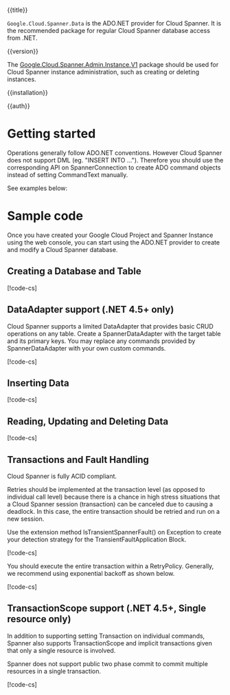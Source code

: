 {{title}}

`Google.Cloud.Spanner.Data` is the ADO.NET provider for Cloud Spanner. It is the recommended
package for regular Cloud Spanner database access from .NET.

{{version}}

The [Google.Cloud.Spanner.Admin.Instance.V1](../Google.Cloud.Spanner.Admin.Instance.V1/) package
should be used for Cloud Spanner instance administration, such as creating or deleting instances.

{{installation}}

{{auth}}

# Getting started

Operations generally follow ADO.NET conventions.
However Cloud Spanner does not support DML (eg. "INSERT INTO ..."). Therefore you should
use the corresponding API on SpannerConnection to create ADO command objects instead
of setting CommandText manually.

See examples below:

# Sample code
Once you have created your Google Cloud Project and Spanner Instance using the web console,
you can start using the ADO.NET provider to create and modify a Cloud Spanner database.

## Creating a Database and Table

[!code-cs[](obj/snippets/Google.Cloud.Spanner.Data.SpannerConnection.txt#CreateDatabaseAsync)]

## DataAdapter support (.NET 4.5+ only)

Cloud Spanner supports a limited DataAdapter that provides basic CRUD operations on any table.
Create a SpannerDataAdapter with the target table and its primary keys.  You may replace any
commands provided by SpannerDataAdapter with your own custom commands.

[!code-cs[](obj/snippets/Google.Cloud.Spanner.Data.SpannerConnection.txt#DataAdapter)]

## Inserting Data

[!code-cs[](obj/snippets/Google.Cloud.Spanner.Data.SpannerConnection.txt#InsertDataAsync)]

## Reading, Updating and Deleting Data

[!code-cs[](obj/snippets/Google.Cloud.Spanner.Data.SpannerConnection.txt#ReadUpdateDeleteAsync)]

## Transactions and Fault Handling
Cloud Spanner is fully ACID compliant.

Retries should be implemented at the transaction level (as opposed to individual call level)
because there is a chance in high stress situations that a Cloud Spanner session (transaction)
can be canceled due to causing a deadlock. In this case, the entire transaction should be
retried and run on a new session.

Use the extension method IsTransientSpannerFault() on Exception to create your detection
strategy for the TransientFaultApplication Block.

[!code-cs[](obj/snippets/Google.Cloud.Spanner.Data.SpannerConnection.txt#SpannerFaultDetectionStrategy)]

 You should execute the entire transaction within a RetryPolicy. Generally, we recommend
 using exponential backoff as shown below.

[!code-cs[](obj/snippets/Google.Cloud.Spanner.Data.SpannerConnection.txt#TransactionAsync)]

## TransactionScope support (.NET 4.5+, Single resource only)
In addition to supporting setting Transaction on individual commands, Spanner also supports
TransactionScope and implicit transactions given that only a single resource is involved.

Spanner does not support public two phase commit to commit multiple resources in a
single transaction.

[!code-cs[](obj/snippets/Google.Cloud.Spanner.Data.SpannerConnection.txt#TransactionScopeAsync)]


